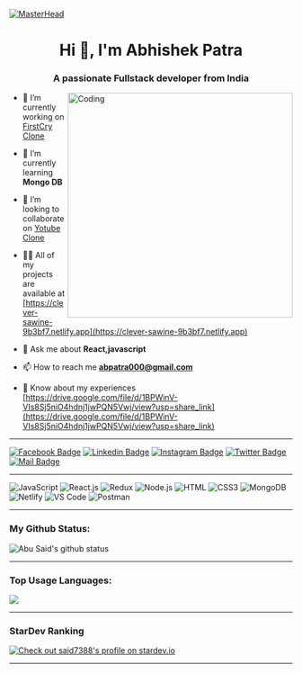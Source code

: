 [![MasterHead](https://camo.githubusercontent.com/48ec00ed4c84e771db4a1db90b56352923a8d644452a32b434d68e97006c9337/68747470733a2f2f63686b736b696c6c732e636f6d2f77702d636f6e74656e742f75706c6f6164732f323032302f30342f504e432d416e696d617465642d42616e6e6572732e676966)](https://rishavchanda.io)

<h1 align="center">Hi 👋, I'm Abhishek Patra</h1>
<h3 align="center">A passionate Fullstack developer from India</h3>
<img align="right" alt="Coding" width="400" src="https://i.pinimg.com/originals/e8/f4/53/e8f453469a3ec97ecd354df465d73913.gif">

- 🔭 I’m currently working on [FirstCry Clone](https://github.com/hariprasanthmath/Firstcry-React-clone)

- 🌱 I’m currently learning **Mongo DB**

- 👯 I’m looking to collaborate on [Yotube Clone](https://github.com/anuj-midha247/UTUBE_CLONE.git)

- 👨‍💻 All of my projects are available at [https://clever-sawine-9b3bf7.netlify.app](https://clever-sawine-9b3bf7.netlify.app)

- 💬 Ask me about **React,javascript**

- 📫 How to reach me **abpatra000@gmail.com**

- 📄 Know about my experiences [https://drive.google.com/file/d/1BPWinV-VIs8Sj5niO4hdnj1jwPQN5Vwj/view?usp=share_link](https://drive.google.com/file/d/1BPWinV-VIs8Sj5niO4hdnj1jwPQN5Vwj/view?usp=share_link)

---

[![Facebook Badge](https://img.shields.io/badge/Facebook-1877F2?style=for-the-badge&logo=facebook&logoColor=white)](https://www.facebook.com/abhishek.patra.125)
[![Linkedin Badge](https://img.shields.io/badge/LinkedIn-0077B5?style=for-the-badge&logo=linkedin&logoColor=white)](https://www.linkedin.com/in/abhishek-patra-5024a223b/) [![Instagram Badge](https://img.shields.io/badge/Instagram-E4405F?style=for-the-badge&logo=instagram&logoColor=white)](https://instagram.com/abhishek_abhi_4)
[![Twitter Badge](https://img.shields.io/badge/Twitter-1DA1F2?style=for-the-badge&logo=twitter&logoColor=white)](https://twitter.com/Abhishek_p1997)
[![Mail Badge](https://img.shields.io/badge/Gmail-D14836?style=for-the-badge&logo=gmail&logoColor=white)](mailto:abpatra000@gmail.com)

---

![JavaScript](https://img.shields.io/badge/JavaScript-F7DF1E?style=flat-square&logo=javascript&logoColor=black)
![React.js](https://img.shields.io/badge/React.js-0081CB?style=flat-square&logo=react&logoColor=61DAFB)
![Redux](https://img.shields.io/badge/Redux-black?style=flastic&logo=Redux&logoColor=764ABC)
![Node.js](https://img.shields.io/badge/Node.js-43853D?style=flat-square&logo=node.js&logoColor=white)
![HTML](https://img.shields.io/badge/HTML5-E34F26?style=flat-square&logo=html5&logoColor=white)
![CSS3](https://img.shields.io/badge/CSS3-1572B6?style=flat-square&logo=css3&logoColor=white)
![MongoDB](https://img.shields.io/badge/MongoDB-F7F7F7?style=flat-square&logo=mongodb&logoColor=49A248)
![Netlify](https://img.shields.io/badge/Netlify-00C7B7?style=flat-square&logo=netlify&logoColor=white)
![VS Code](https://img.shields.io/badge/VisualStudio-2C2B30?style=flastic&logo=VisualStudioCode&logoColor=007ACC)
![Postman](https://img.shields.io/badge/Postman-f7f7f7?style=flastic&logo=Postman&logoColor=FF6C37)

---


### My Github Status:

<img align="center" src="https://github-readme-stats.vercel.app/api?username=abhishek-19091997&show_icons=true&include_all_commits=true&theme=nightowl&hide_border=true" alt="Abu Said's github status" />

---

### Top Usage Languages:

<img align="center" src="https://github-readme-stats.vercel.app/api/top-langs/?username=abhishek-19091997&layout=compact&theme=yeblu&hide_border=true&&langs_count=8" />

---

### StarDev Ranking

<a href="https://stardev.io/developers/said7388"><img alt="Check out said7388's profile on stardev.io" src="https://stardev.io/developers/abhishek-19091997/badge/languages/locality.svg" /></a>

---
